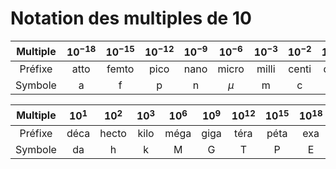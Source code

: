 # Notation des multiples de 10

| Multiple | 10$^{-18}$ | 10$^{-15}$ | 10$^{-12}$ | 10$^{-9}$ | 10$^{-6}$ | 10$^{-3}$ | 10$^{-2}$ | 10$^{-1}$ |
|:--------:|:--------------:|:--------------:|:--------------:|:-------------:|:-------------:|:-------------:|:-------------:|:-------------:|
|  Préfixe |      atto      |      femto     |      pico      |      nano     |     micro     |     milli     |     centi     |      déci     |
|  Symbole |        a       |        f       |        p       |       n       |   $\mu$   |       m       |       c       |       d       |

| Multiple | 10$^{1}$ | 10$^{2}$ | 10$^{3}$ | 10$^{6}$ | 10$^{9}$ | 10$^{12}$ | 10$^{15}$ | 10$^{18}$ |
|:--------:|:------------:|:------------:|:------------:|:------------:|:------------:|:-------------:|:-------------:|:-------------:|
|  Préfixe |     déca     |     hecto    |     kilo     |     méga     |     giga     |      téra     |      péta     |      exa      |
|  Symbole |      da      |       h      |       k      |       M      |       G      |       T       |       P       |       E       |
